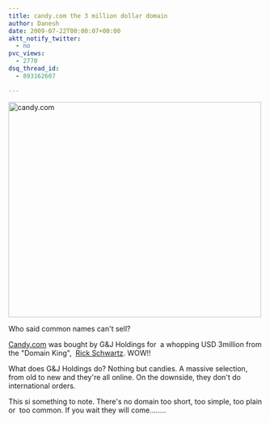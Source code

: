 ```yaml
---
title: candy.com the 3 million dollar domain
author: Danesh
date: 2009-07-22T00:00:07+00:00
aktt_notify_twitter:
  - no
pvc_views:
  - 2770
dsq_thread_id:
  - 893162607

---
```

[<img loading="lazy" class="alignnone size-medium wp-image-1660" title="candy.com" src="/wp-content/uploads/2009/07/candy.com-500x426.png" alt="candy.com" width="500" height="426" srcset="/wp-content/uploads/2009/07/candy.com-500x426.png 500w, /wp-content/uploads/2009/07/candy.com.png 963w" sizes="(max-width: 500px) 100vw, 500px" />][1]

Who said common names can't sell?

[Candy.com][2] was bought by G&J Holdings for  a whopping USD 3million from the "Domain King",  [Rick Schwartz][3]. WOW!!

What does G&J Holdings do? Nothing but candies. A massive selection, from old to new and they're all online. On the downside, they don't do international orders.

This si something to note. There's no domain too short, too simple, too plain or  too common. If you wait they will come........

 [1]: /wp-content/uploads/2009/07/candy.com.png
 [2]: http://www.candy.com/
 [3]: http://www.ricksblog.com/my_weblog/2009/07/sweetest-day-in-14-years-many-more-to-come.html